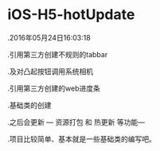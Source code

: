 # iOS-H5-hotUpdate

.2016年05月24日16:03:18

.引用第三方创建不规则的tabbar

.及对凸起按钮调用系统相机

.引用第三方创建的web进度条

.基础类的创建

.之后会更新  — 资源打包 和 热更新 等功能— 

.项目比较简单、基本就是一些基础类的编写吧。
